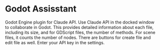 # Godot Assisstant
Godot Engine plugin for Claude API.
Use Claude API in the docked window to collaborate in Godot. This provides detailed information about each file, including its size, and for GDScript files, the number of methods. For scene files, it counts the number of nodes. There are buttons for create file and edit file as well. Enter your API key in the settings.

